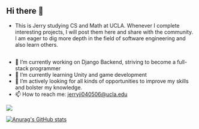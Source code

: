 ## Hi there 👋

* This is Jerry studying CS and Math at UCLA. Whenever I complete interesting projects, I will post them here and share with the community. I am eager to dig more depth in the field of software engineering and also learn others. 

## 
- 🔭 I’m currently working on Django Backend, striving to become a full-stack programmer
- 🌱 I’m currently learning Unity and game development
- 🤔 I’m actively looking for all kinds of opportunities to improve my skills and bolster my knowledge.
- 📫 How to reach me: jerryji040506@ucla.edu

![](https://komarev.com/ghpvc/?username=JJerryJi)

[![Anurag's GitHub stats](https://github-readme-stats.vercel.app/api?username=JJerryJi)](https://github.com/anuraghazra/github-readme-stats)


<!--
**JJerryJi/JJerryJi** is a ✨ _special_ ✨ repository because its `README.md` (this file) appears on your GitHub profile.

Here are some ideas to get you started:

- 🔭 I’m currently working on ...
- 🌱 I’m currently learning ...
- 👯 I’m looking to collaborate on ...
- 🤔 I’m looking for help with ...
- 💬 Ask me about ...
- 📫 How to reach me: ...
- 😄 Pronouns: ...
- ⚡ Fun fact: ...
-->
